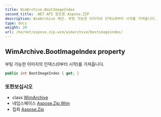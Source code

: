 ```yaml
---
title: WimArchive.BootImageIndex
second_title: .NET API 참조용 Aspose.ZIP
description: WimArchive 재산. 부팅 가능한 이미지의 인덱스0부터 시작를 가져옵니다.
type: docs
weight: 20
url: /ko/net/aspose.zip.wim/wimarchive/bootimageindex/
---
```

## WimArchive.BootImageIndex property

부팅 가능한 이미지의 인덱스(0부터 시작)를 가져옵니다.

```csharp
public int BootImageIndex { get; }
```

### 또한보십시오

* class [WimArchive](../)
* 네임스페이스 [Aspose.Zip.Wim](../../wimarchive/)
* 집회 [Aspose.Zip](../../../)


